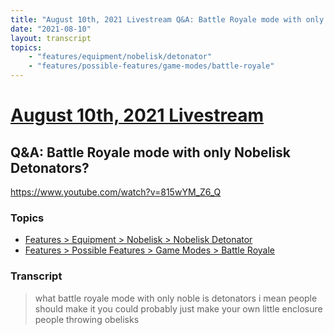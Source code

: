 ```yaml
---
title: "August 10th, 2021 Livestream Q&A: Battle Royale mode with only Nobelisk Detonators?"
date: "2021-08-10"
layout: transcript
topics:
    - "features/equipment/nobelisk/detonator"
    - "features/possible-features/game-modes/battle-royale"
---
```

# [August 10th, 2021 Livestream](../2021-08-10.md)
## Q&A: Battle Royale mode with only Nobelisk Detonators?
https://www.youtube.com/watch?v=815wYM_Z6_Q

### Topics
* [Features > Equipment > Nobelisk > Nobelisk Detonator](../topics/features/equipment/nobelisk/detonator.md)
* [Features > Possible Features > Game Modes > Battle Royale](../topics/features/possible-features/game-modes/battle-royale.md)

### Transcript

> what battle royale mode with only noble is detonators i mean people should make it you could probably just make your own little enclosure people throwing obelisks
